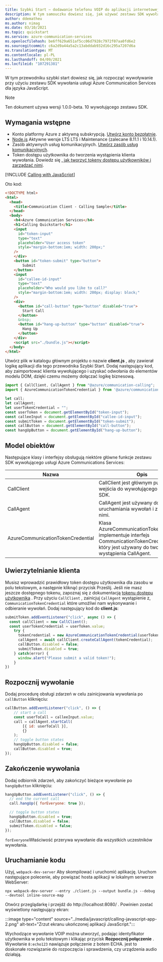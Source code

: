 ```yaml
---
title: Szybki Start — dodawanie telefonu VOIP do aplikacji internetowej przy użyciu usług Azure Communications Services
description: W tym samouczku dowiesz się, jak używać zestawu SDK wywołań usługi Azure Communications Services dla języka JavaScript
author: ddematheu
ms.author: nimag
ms.date: 03/10/2021
ms.topic: quickstart
ms.service: azure-communication-services
ms.openlocfilehash: be6ff629a651af5cc06d7928c7972f07aa0fd6e2
ms.sourcegitcommit: c6a2d9a44a5a2c13abddab932d16c295a7207d6a
ms.translationtype: MT
ms.contentlocale: pl-PL
ms.lasthandoff: 04/09/2021
ms.locfileid: "107291381"
---
```

W tym przewodniku szybki start dowiesz się, jak rozpocząć wywoływanie przy użyciu zestawu SDK wywołania usługi Azure Communication Services dla języka JavaScript.

> [!NOTE]
> Ten dokument używa wersji 1.0.0-beta. 10 wywołującego zestawu SDK.


## <a name="prerequisites"></a>Wymagania wstępne

- Konto platformy Azure z aktywną subskrypcją. [Utwórz konto bezpłatnie](https://azure.microsoft.com/free/?WT.mc_id=A261C142F).
- [Node.js](https://nodejs.org/) Aktywne wersje LTS LTS i Maintenance (zalecane 8.11.1 i 10.14.1).
- Zasób aktywnych usług komunikacyjnych. [Utwórz zasób usług komunikacyjnych](../../create-communication-resource.md).
- Token dostępu użytkownika do tworzenia wystąpienia klienta wywołania. Dowiedz się [, jak tworzyć tokeny dostępu użytkowników i zarządzać nimi](../../access-tokens.md).


[!INCLUDE [Calling with JavaScript](./get-started-javascript-setup.md)]

Oto kod:

```html
<!DOCTYPE html>
<html>
  <head>
    <title>Communication Client - Calling Sample</title>
  </head>
  <body>
    <h4>Azure Communication Services</h4>
    <h1>Calling Quickstart</h1>
    <input 
      id="token-input"
      type="text"
      placeholder="User access token"
      style="margin-bottom:1em; width: 200px;"
    />
    </div>
    <button id="token-submit" type="button">
        Submit
    </button>
    <input 
      id="callee-id-input"
      type="text"
      placeholder="Who would you like to call?"
      style="margin-bottom:1em; width: 200px; display: block;"
    />
    <div>
      <button id="call-button" type="button" disabled="true">
        Start Call
      </button>
      &nbsp;
      <button id="hang-up-button" type="button" disabled="true">
        Hang Up
      </button>
    </div>
    <script src="./bundle.js"></script>
  </body>
</html>
```

Utwórz plik w katalogu głównym projektu o nazwie **client.js** , aby zawierał logikę aplikacji dla tego przewodnika Szybki Start. Dodaj następujący kod, aby zaimportować klienta wywołującego i uzyskać odwołania do elementów modelu DOM, dzięki czemu możemy dołączać logikę biznesową. 

```javascript
import { CallClient, CallAgent } from "@azure/communication-calling";
import { AzureCommunicationTokenCredential } from '@azure/communication-common';

let call;
let callAgent;
let userTokenCredential = "";
const userToken = document.getElementById("token-input");
const calleeInput = document.getElementById("callee-id-input");
const submitToken = document.getElementById("token-submit");
const callButton = document.getElementById("call-button");
const hangUpButton = document.getElementById("hang-up-button");
```

## <a name="object-model"></a>Model obiektów

Następujące klasy i interfejsy obsługują niektóre główne funkcje zestawu SDK wywołującego usługi Azure Communications Services:

| Nazwa                             | Opis                                                                                                                                 |
| ---------------------------------| ------------------------------------------------------------------------------------------------------------------------------------------- |
| CallClient                       | CallClient jest głównym punktem wejścia do wywołującego zestawu SDK.                                                                       |
| CallAgent                        | CallAgent jest używany do uruchamiania wywołań i zarządzania nimi.                                                                                            |
| AzureCommunicationTokenCredential | Klasa AzureCommunicationTokenCredential implementuje interfejs CommunicationTokenCredential, który jest używany do tworzenia wystąpienia CallAgent. |


## <a name="authenticate-the-client"></a>Uwierzytelnianie klienta

Musisz wprowadzić prawidłowy token dostępu użytkownika dla zasobu w polu tekstowym, a następnie kliknąć przycisk Prześlij. Jeśli nie masz jeszcze dostępnego tokenu, zapoznaj się z dokumentacją [tokenu dostępu użytkownika](../../access-tokens.md) . Przy użyciu `CallClient` , zainicjuj `CallAgent` wystąpienie z, `CommunicationTokenCredential` które umożliwi nam wykonywanie i odbieranie wywołań. Dodaj następujący kod do **client.js**:

```javascript
submitToken.addEventListener("click", async () => {
  const callClient = new CallClient(); 
  const userTokenCredential = userToken.value;
    try {
      tokenCredential = new AzureCommunicationTokenCredential(userTokenCredential);
      callAgent = await callClient.createCallAgent(tokenCredential);
      callButton.disabled = false;
      submitToken.disabled = true;
    } catch(error) {
      window.alert("Please submit a valid token!");
    }
})
```

## <a name="start-a-call"></a>Rozpocznij wywołanie

Dodaj procedurę obsługi zdarzeń w celu zainicjowania wywołania po `callButton` kliknięciu:

```javascript
callButton.addEventListener("click", () => {
    // start a call
    const userToCall = calleeInput.value;
    call = callAgent.startCall(
        [{ id: userToCall }],
        {}
    );
    // toggle button states
    hangUpButton.disabled = false;
    callButton.disabled = true;
});
```

## <a name="end-a-call"></a>Zakończenie wywołania

Dodaj odbiornik zdarzeń, aby zakończyć bieżące wywołanie po `hangUpButton` kliknięciu:

```javascript
hangUpButton.addEventListener("click", () => {
  // end the current call
  call.hangUp({ forEveryone: true });

  // toggle button states
  hangUpButton.disabled = true;
  callButton.disabled = false;
  submitToken.disabled = false;
});
```

`forEveryone`Właściwość przerywa wywołanie dla wszystkich uczestników wywołania.

## <a name="run-the-code"></a>Uruchamianie kodu

Użyj, `webpack-dev-server` Aby skompilować i uruchomić aplikację. Uruchom następujące polecenie, aby powiązać hosta aplikacji w lokalnym serwerze WebServer:

```console
npx webpack-dev-server --entry ./client.js --output bundle.js --debug --devtool inline-source-map
```

Otwórz przeglądarkę i przejdź do http://localhost:8080/ . Powinien zostać wyświetlony następujący ekran:

:::image type="content" source="../media/javascript/calling-javascript-app-2.png" alt-text="Zrzut ekranu ukończonej aplikacji JavaScript.":::

Wychodzące wywołanie VOIP można utworzyć, podając identyfikator użytkownika w polu tekstowym i klikając przycisk **Rozpocznij połączenie** . Wywołanie `8:echo123` nawiązuje połączenie z botem ECHA. jest to doskonałe rozwiązanie do rozpoczęcia i sprawdzenia, czy urządzenia audio działają.
